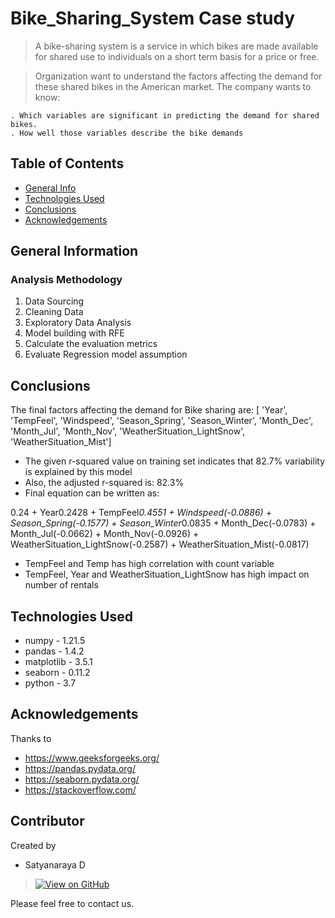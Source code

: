 # Bike_Sharing_System Case study
> A bike-sharing system is a service in which bikes are made available for shared use to individuals on a short term basis for a price or free.

> Organization want to understand the factors affecting the demand for these shared bikes in the American market. The company wants to know:

    . Which variables are significant in predicting the demand for shared bikes.
    . How well those variables describe the bike demands



## Table of Contents
* [General Info](#general-information)
* [Technologies Used](#technologies-used)
* [Conclusions](#conclusions)
* [Acknowledgements](#acknowledgements)

<!-- You can include any other section that is pertinent to your problem -->

## General Information
### Analysis Methodology
1. Data Sourcing
2. Cleaning Data
3. Exploratory Data Analysis
4. Model building with RFE
5. Calculate the evaluation metrics
6. Evaluate Regression model assumption

<!-- You don't have to answer all the questions - just the ones relevant to your project. -->

## Conclusions
The final factors affecting the demand for Bike sharing are:
[ 'Year', 'TempFeel', 'Windspeed', 'Season_Spring', 'Season_Winter', 'Month_Dec', 'Month_Jul', 'Month_Nov', 'WeatherSituation_LightSnow', 'WeatherSituation_Mist']
- The given r-squared value on training set indicates that 82.7% variability is explained by this model
- Also, the adjusted r-squared is: 82.3%
- Final equation can be written as:

0.24 + Year0.2428 + TempFeel*0.4551 + Windspeed(-0.0886) + Season_Spring(-0.1577) + Season_Winter*0.0835 + Month_Dec(-0.0783) + Month_Jul(-0.0662) + Month_Nov(-0.0926) + WeatherSituation_LightSnow(-0.2587) + WeatherSituation_Mist(-0.0817)

- TempFeel and Temp has high correlation with count variable
- TempFeel, Year and WeatherSituation_LightSnow has high impact on number of rentals


<!-- You don't have to answer all the questions - just the ones relevant to your project. -->


## Technologies Used
- numpy - 1.21.5
- pandas - 1.4.2
- matplotlib - 3.5.1
- seaborn - 0.11.2
- python - 3.7

<!-- As the libraries versions keep on changing, it is recommended to mention the version of library used in this project -->

## Acknowledgements
Thanks to
- https://www.geeksforgeeks.org/
- https://pandas.pydata.org/
- https://seaborn.pydata.org/
- https://stackoverflow.com/


## Contributor
Created by 
- Satyanaraya D
> [![View on GitHub](https://img.shields.io/badge/GitHub-View_on_GitHub-blue?logo=GitHub)](https://github.com/dtsatyam) 

Please feel free to contact us.

<!-- Optional -->
<!-- ## License -->
<!-- This project is open source and available under the [... License](). -->

<!-- You don't have to include all sections - just the one's relevant to your project -->
